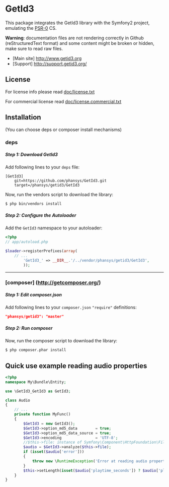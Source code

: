 GetId3
======

This package integrates the GetId3 library with the Symfony2 project, emulating the [PSR-0](https://github.com/php-fig/fig-standards/blob/master/accepted/PSR-0.md) CS.

**Warning**: documentation files are not rendering correctly in Github (reStructuredText format)
and some content might be broken or hidden, make sure to read raw files.

* [Main site] http://www.getid3.org
* [Support] http://support.getid3.org/

License
-------

For license info please read [doc/license.txt](https://github.com/phansys/GetId3/tree/master/doc/license.txt)

For commercial license read [doc/license.commercial.txt](https://github.com/phansys/GetId3/tree/master/doc/license.commercial.txt)

## Installation
(You can choose deps or composer install mechanisms)

### deps

##### Step 1: Download GetId3

Add following lines to your `deps` file:

```
[GetId3]
    git=https://github.com/phansys/GetId3.git
    target=/phansys/getid3/GetId3

```
Now, run the vendors script to download the library:

``` bash
$ php bin/vendors install
```

##### Step 2: Configure the Autoloader

Add the `GetId3` namespace to your autoloader:

``` php
<?php
// app/autoload.php

$loader->registerPrefixes(array(
    // ...
        'GetId3_' => __DIR__.'/../vendor/phansys/getid3/GetId3',
        ));
```
___

### [composer] (http://getcomposer.org/)

##### Step 1: Edit composer.json

Add following lines to your `composer.json` `"require"` definitions:

``` json
"phansys/getid3": "master"
```

##### Step 2: Run composer

Now, run the composer script to download the library:

``` bash
$ php composer.phar install
```


Quick use example reading audio properties
------------------------------------------

``` php
<?php
namespace My\Bundle\Entity;

use \GetId3_GetId3 as GetId3;

class Audio
{
    // ...
    private function MyFunc()
    {
        $GetId3 = new GetId3();
        $GetId3->option_md5_data        = true;
        $GetId3->option_md5_data_source = true;
        $GetId3->encoding               = 'UTF-8';		
        //$this->file: instance of Symfony\Component\HttpFoundation\File\UploadedFile or any valid file resource
        $audio = $GetId3->analyze($this->file);			
        if (isset($audio['error'])) 
        {
            throw new \RuntimeException('Error at reading audio properties with GetId3 : ' . $this->file);
        }			
        $this->setLength(isset($audio['playtime_seconds']) ? $audio['playtime_seconds'] : '');
    }
}
```
